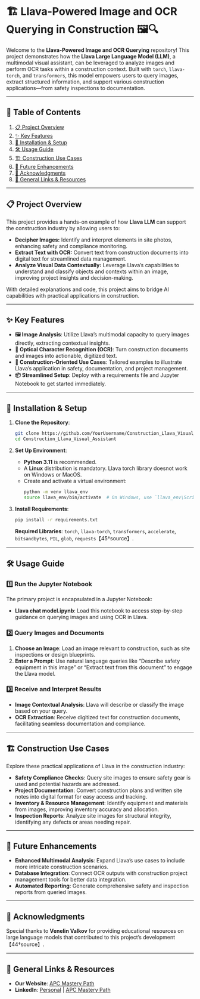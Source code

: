 # 🏗️ Llava-Powered Image and OCR Querying in Construction 🖼️🔍

Welcome to the **Llava-Powered Image and OCR Querying** repository! This project demonstrates how the **Llava Large Language Model (LLM)**, a multimodal visual assistant, can be leveraged to analyze images and perform OCR tasks within a construction context. Built with `torch`, `llava-torch`, and `transformers`, this model empowers users to query images, extract structured information, and support various construction applications—from safety inspections to documentation.

---

## 📑 Table of Contents
1. [📋 Project Overview](#project-overview)
2. [✨ Key Features](#key-features)
3. [🔧 Installation & Setup](#installation--setup)
4. [🛠️ Usage Guide](#usage-guide)
5. [🏗️ Construction Use Cases](#construction-use-cases)
6. [🚀 Future Enhancements](#future-enhancements)
7. [🙏 Acknowledgments](#acknowledgments)
8. [🔗 General Links & Resources](#-general-links--resources)

---

## 📋 Project Overview

This project provides a hands-on example of how **Llava LLM** can support the construction industry by allowing users to:
- **Decipher Images:** Identify and interpret elements in site photos, enhancing safety and compliance monitoring.
- **Extract Text with OCR:** Convert text from construction documents into digital text for streamlined data management.
- **Analyze Visual Data Contextually:** Leverage Llava’s capabilities to understand and classify objects and contexts within an image, improving project insights and decision-making.

With detailed explanations and code, this project aims to bridge AI capabilities with practical applications in construction.

---

## ✨ Key Features

- **🖼️ Image Analysis**: Utilize Llava’s multimodal capacity to query images directly, extracting contextual insights.
- **📝 Optical Character Recognition (OCR)**: Turn construction documents and images into actionable, digitized text.
- **🚧 Construction-Oriented Use Cases**: Tailored examples to illustrate Llava’s application in safety, documentation, and project management.
- **📦 Streamlined Setup**: Deploy with a requirements file and Jupyter Notebook to get started immediately.
  
---

## 🔧 Installation & Setup

1. **Clone the Repository**:
    ```bash
    git clone https://github.com/YourUsername/Construction_Llava_Visual_Assistant.git
    cd Construction_Llava_Visual_Assistant
    ```

2. **Set Up Environment**:
    - **Python 3.11** is recommended.
    - A **Linux** distribution is mandatory. Llava torch library doesnot work on Windows or MacOS.
    - Create and activate a virtual environment:
      ```bash
      python -m venv llava_env
      source llava_env/bin/activate  # On Windows, use `llava_env\Scripts\activate`
      ```

3. **Install Requirements**:
    ```bash
    pip install -r requirements.txt
    ```
    **Required Libraries**: `torch`, `llava-torch`, `transformers`, `accelerate`, `bitsandbytes`, `PIL`, `glob`, `requests`【45†source】.

---

## 🛠️ Usage Guide

### 1️⃣ Run the Jupyter Notebook

The primary project is encapsulated in a Jupyter Notebook:
- **Llava chat model.ipynb**: Load this notebook to access step-by-step guidance on querying images and using OCR in Llava.

### 2️⃣ Query Images and Documents
1. **Choose an Image**: Load an image relevant to construction, such as site inspections or design blueprints.
2. **Enter a Prompt**: Use natural language queries like “Describe safety equipment in this image” or “Extract text from this document” to engage the Llava model.

### 3️⃣ Receive and Interpret Results
- **Image Contextual Analysis**: Llava will describe or classify the image based on your query.
- **OCR Extraction**: Receive digitized text for construction documents, facilitating seamless documentation and compliance.

---

## 🏗️ Construction Use Cases

Explore these practical applications of Llava in the construction industry:
- **Safety Compliance Checks**: Query site images to ensure safety gear is used and potential hazards are addressed.
- **Project Documentation**: Convert construction plans and written site notes into digital format for easy access and tracking.
- **Inventory & Resource Management**: Identify equipment and materials from images, improving inventory accuracy and allocation.
- **Inspection Reports**: Analyze site images for structural integrity, identifying any defects or areas needing repair.

---

## 🚀 Future Enhancements

- **Enhanced Multimodal Analysis**: Expand Llava’s use cases to include more intricate construction scenarios.
- **Database Integration**: Connect OCR outputs with construction project management tools for better data integration.
- **Automated Reporting**: Generate comprehensive safety and inspection reports from queried images.

---

## 🙏 Acknowledgments

Special thanks to **Venelin Valkov** for providing educational resources on large language models that contributed to this project’s development【44†source】.

---

## 🔗 General Links & Resources

- **Our Website**: [APC Mastery Path](https://www.apcmasterypath.co.uk)
- **LinkedIn**: [Personal](https://www.linkedin.com/in/mohamed-ashour-0727/) | [APC Mastery Path](https://www.linkedin.com/company/apc-mastery-path)
